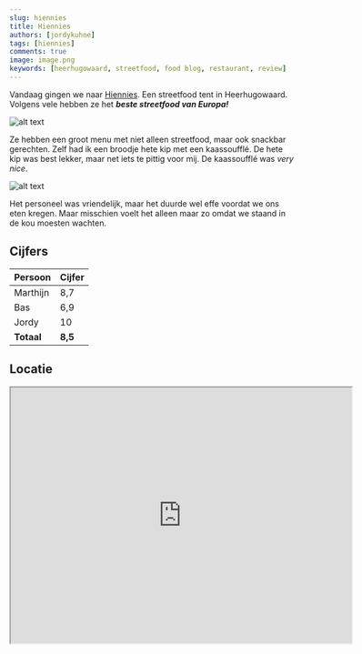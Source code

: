 ```yaml
---
slug: hiennies
title: Hiennies
authors: [jordykuhne]
tags: [hiennies]
comments: true
image: image.png
keywords: [heerhugowaard, streetfood, food blog, restaurant, review]
---
```


Vandaag gingen we naar [Hiennies](https://hiennies.sitedish.shop/). Een streetfood tent in Heerhugowaard. Volgens vele hebben ze het _**beste streetfood van Europa!**_

![alt text](image.png)


<!-- truncate -->

Ze hebben een groot menu met niet alleen streetfood, maar ook snackbar gerechten. Zelf had ik een broodje hete kip met een kaassoufflé. De hete kip was best lekker, maar net iets te pittig voor mij. De kaassoufflé was _very nice_.

![alt text](d82fe2c98608068504bf36bea0bf-1.jpg)

Het personeel was vriendelijk, maar het duurde wel effe voordat we ons eten kregen. Maar misschien voelt het alleen maar zo omdat we staand in de kou moesten wachten.

## Cijfers

| Persoon  | Cijfer |
|----------|--------|
| Marthijn | 8,7    |
| Bas      | 6,9    |
| Jordy    | 10     |
|**Totaal**|**8,5** |

## Locatie

<iframe src="https://www.google.com/maps/embed?pb=!1m18!1m12!1m3!1d2419.8720095748195!2d4.82603599363711!3d52.662289353750715!2m3!1f0!2f0!3f0!3m2!1i1024!2i768!4f13.1!3m3!1m2!1s0x47cf543b90877ae3%3A0xd7088eb721d02d5b!2sStreetfood%20By%20Hiennies%20%26%20Bubble%20Tea!5e0!3m2!1snl!2snl!4v1727829332715!5m2!1snl!2snl" width="600" height="450" allowfullscreen="" loading="lazy" referrerpolicy="no-referrer-when-downgrade"></iframe>
